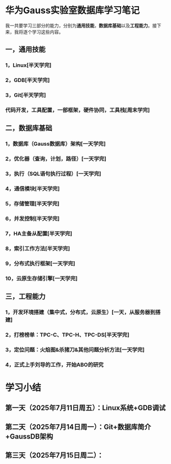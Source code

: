 # 华为Gauss实验室数据库学习笔记
我一共要学习三部分的能力，分别为**通用技能**，**数据库基础**以及**工程能力**。接下来，我将逐个学习这些内容。

## 一，通用技能
### 1，Linux[半天学完]

### 2，GDB[半天学完]

### 3，Git[半天学完]

### 代码开发，工具配置，一部框架，硬件协同，工具栈[周末学完]

## 二，数据库基础

### 1，数据库（Gauss数据库）架构[一天学完]

### 2，优化器（查询，计划，路径）[一天学完]

### 3，执行（SQL语句执行过程）[一天学完]

### 4，通信模块[半天学完]

### 5，存储管理[半天学完]

### 6，并发控制[半天学完]

### 7，HA主备从配置[半天学完]

### 8，索引工作方法[半天学完]

### 9，分布式执行框架[一天学完]

### 10，云原生存储引擎[一天学完]

## 三，工程能力

### 1，开发环境搭建（集中式，分布式，云原生）[一天，从服务器到搭建]

### 2，打榜榜单：TPC-C、TPC-H、TPC-DS[半天学完]

### 3，定位问题：火焰图&杀猪刀&其他问题分析方法[一天学完]

### 4，正式上手刘导的工作，开始ABO的研究






# 学习小结

## 第一天（2025年7月11日周五）：Linux系统+GDB调试
## 第二天（2025年7月14日周一）：Git+数据库简介+GaussDB架构
## 第三天（2025年7月15日周二）：